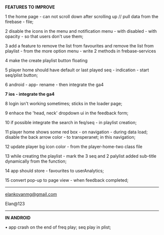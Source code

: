 **FEATURES TO IMPROVE**

1 the home page - can not scroll down after scrolling up // pull data from the firebase - file; 

2 disable the icons in the menu and notification menu - with disabled - with opacity - so that users don't use them; 

3 add a feature to remove the list from favourites and remove the list from playlist - from the more option menu - write 2 methods in frebase-services 

4 make the create playlist button floating

5 player home should have default or last played seq - indication - start seq/plist button; 

6 android - app- rename - then integrate the ga4

**7 ios - integrate the ga4** 

8 login isn't working sometimes; sticks in the loader page; 

9 enhace the 'head, neck' dropdown ui in the feedback form; 

10 if possible integrate the search in feq/seq - in playlist creation; 

11 player home shows some red box - on navigation - during data load; disable the back arrow color - to transperanet; in this navigation; 

12 update player bg icon color - from the player-home-two class file

13 while creating the playlist - mark the 3 seq and 2 palylist added sub-title dynamically from the function; 

14 app should store - favourites to userAnalytics; 

15 convert pop-up to page view - when feedback completed; 

------------------------------------------------------

elankovanmg@gmail.com

Elan@123


------------------------------------------------------

**IN ANDROID**

• app crash on the end of freq play; seq play in plist; 


